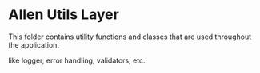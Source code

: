 # Allen Utils Layer

This folder contains utility functions and classes that are used throughout the application.

like logger, error handling, validators, etc.
